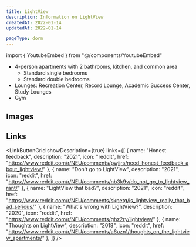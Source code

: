 ```yaml
---
title: LightView
description: Information on LightView
createdAt: 2022-01-14
updatedAt: 2022-01-14

pageType: dorm
---
```


import { YoutubeEmbed } from "@/components/YoutubeEmbed"

<Expandable title="Dorm Information" variant="gray">

- 4-person apartments with 2 bathrooms, kitchen, and common area
  - Standard single bedrooms
  - Standard double bedrooms
- Lounges: Recreation Center, Record Lounge, Academic Success Center, Study Lounges
- Gym

</Expandable>

## Images

<Expandable title="Videos" icon="video" variant="gray">
  <div className="grid grid-cols-1 gap-base">
    <YoutubeEmbed videoId="EAoz7s1JjsQ" />
    <YoutubeEmbed videoId="_Q5omPg5R7Y" />
    <YoutubeEmbed videoId="lccUcSjkIus" />
  </div>
</Expandable>

## Links

<LinkButtonGrid showDescription={true} links={[
{
name: "Honest feedback",
description: "2021",
icon: "reddit",
href: "https://www.reddit.com/r/NEU/comments/pwjjrs/need_honest_feedback_about_lightview/"
},
{
name: "Don't go to LightView",
description: "2021",
icon: "reddit",
href: "https://www.reddit.com/r/NEU/comments/nb3k9v/do_not_go_to_lightview_rant/"
},
{
name: "LightView that bad?",
description: "2021",
icon: "reddit",
href: "https://www.reddit.com/r/NEU/comments/skpetg/is_lightview_really_that_bad_serious/"
},
{
name: "What's wrong with LightView?",
description: "2020",
icon: "reddit",
href: "https://www.reddit.com/r/NEU/comments/ghz2ry/lightview/"
},
{
name: "Thoughts on LightView",
description: "2018",
icon: "reddit",
href: "https://www.reddit.com/r/NEU/comments/a6uzn1/thoughts_on_the_lightview_apartments/"
},
]} />
